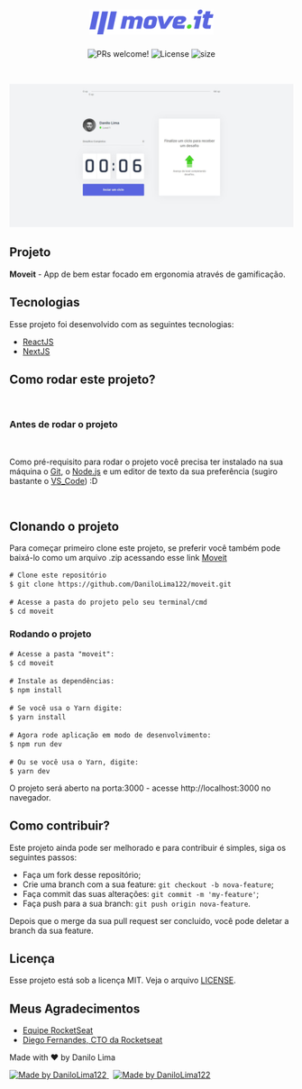 <h1 align="center">
    <img alt="Proffy" title="Proffy" src="public/logo-full.svg" width="220px" />
</h1>

<p align="center">
 <img src="https://img.shields.io/static/v1?label=PRs&message=welcome&color=5965e0&labelColor=535353" alt="PRs welcome!" />

  <img alt="License" src="https://img.shields.io/static/v1?label=license&message=MIT&color=5965e0&labelColor=535353">

  <img alt="size" src="https://img.shields.io/github/repo-size/DaniloLima122/moveit?color=5965e0">

</p>

<br>

![](moveit.JPG)

## Projeto


**Moveit** - App de bem estar focado em ergonomia através de gamificação.

## Tecnologias

Esse projeto foi desenvolvido com as seguintes tecnologias:

- [ReactJS](https://reactjs.org)
- [NextJS](https://nextjs.org/)



## Como rodar este projeto?

<br/>

### Antes de rodar o projeto

<br/>

Como pré-requisito para rodar o projeto você precisa ter instalado na sua máquina o [Git](https://git-scm.com), o [Node.js](https://nodejs.org/en/) e um editor de texto da sua preferência (sugiro bastante o [VS_Code](https://code.visualstudio.com/)) :D


<br/>

## Clonando o projeto

Para começar primeiro clone este projeto, se preferir você também pode baixá-lo como um arquivo .zip acessando esse link [Moveit](https://github.com/DaniloLima122/moveit)

~~~shell
# Clone este repositório
$ git clone https://github.com/DaniloLima122/moveit.git

# Acesse a pasta do projeto pelo seu terminal/cmd
$ cd moveit
~~~

### Rodando o projeto

~~~shell
# Acesse a pasta "moveit":
$ cd moveit

# Instale as dependências:
$ npm install

# Se você usa o Yarn digite:
$ yarn install

# Agora rode aplicação em modo de desenvolvimento:
$ npm run dev

# Ou se você usa o Yarn, digite:
$ yarn dev

~~~

O projeto será aberto na porta:3000 - acesse http://localhost:3000 no navegador.


## Como contribuir?

Este projeto ainda pode ser melhorado e para contribuir é simples, siga os seguintes passos:

- Faça um fork desse repositório;
- Crie uma branch com a sua feature: `git checkout -b nova-feature`;
- Faça commit das suas alterações: `git commit -m 'my-feature'`;
- Faça push para a sua branch: `git push origin nova-feature`.

Depois que o merge da sua pull request ser concluido, você pode deletar a branch da sua feature.

## Licença

Esse projeto está sob a licença MIT. Veja o arquivo [LICENSE](https://github.com/DaniloLima122/Proffy/blob/master/LICENSE).

## Meus Agradecimentos

- [Equipe RocketSeat](https://rocketseat.com.br/)
- [Diego Fernandes, CTO da Rocketseat](https://github.com/diego3g)


Made with ♥ by Danilo Lima

<a href="https://www.linkedin.com/in/danilolma/">
  <img alt="Made by DaniloLima122" src="https://img.shields.io/badge/-LinkedIn-blue?style=flat&logo=Linkedin&logoColor=white&link=https://www.linkedin.com/in/danilolma/">
</a>

<a href="https://github.com/DaniloLima122" style="margin-left: 8px;">
  <img alt="Made by DaniloLima122" src="https://img.shields.io/badge/-GitHub-black?style=flat&logo=GitHub&logoColor=white&link=https://www.linkedin.com/in/danilolma/">
</a>
